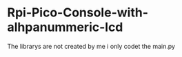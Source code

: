 # Rpi-Pico-Console-with-alhpanummeric-lcd
The librarys are not created by me i only codet the main.py
